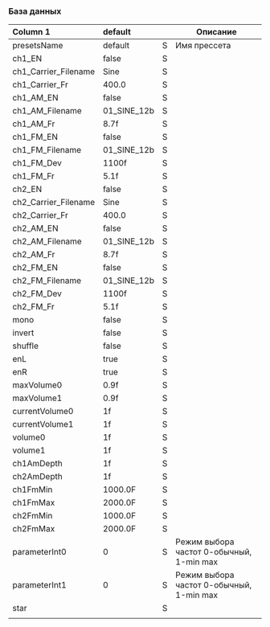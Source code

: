 
### База данных

| Column 1             | default     |   | Описание                                 |
|:---------------------|:------------|---|------------------------------------------|
| presetsName          | default     | S | Имя прессета                             |
| ch1_EN               | false       | S |                                          |   
| ch1_Carrier_Filename | Sine        | S |                                          |
| ch1_Carrier_Fr       | 400.0       | S |                                          |
| ch1_AM_EN            | false       | S |                                          |
| ch1_AM_Filename      | 01_SINE_12b | S |                                          |
| ch1_AM_Fr            | 8.7f        | S |                                          |
| ch1_FM_EN            | false       | S |                                          |
| ch1_FM_Filename      | 01_SINE_12b | S |                                          |
| ch1_FM_Dev           | 1100f       | S |                                          |
| ch1_FM_Fr            | 5.1f        | S |                                          |
| ch2_EN               | false       | S |                                          |   
| ch2_Carrier_Filename | Sine        | S |                                          |
| ch2_Carrier_Fr       | 400.0       | S |                                          |
| ch2_AM_EN            | false       | S |                                          |
| ch2_AM_Filename      | 01_SINE_12b | S |                                          |
| ch2_AM_Fr            | 8.7f        | S |                                          |
| ch2_FM_EN            | false       | S |                                          |
| ch2_FM_Filename      | 01_SINE_12b | S |                                          |
| ch2_FM_Dev           | 1100f       | S |                                          |
| ch2_FM_Fr            | 5.1f        | S |                                          |
| mono                 | false       | S |                                          |
| invert               | false       | S |                                          |
| shuffle              | false       | S |                                          |
| enL                  | true        | S |                                          |
| enR                  | true        | S |                                          |
| maxVolume0           | 0.9f        | S |                                          |
| maxVolume1           | 0.9f        | S |                                          |
| currentVolume0       | 1f          | S |                                          |
| currentVolume1       | 1f          | S |                                          |
| volume0              | 1f          | S |                                          |
| volume1              | 1f          | S |                                          |
| ch1AmDepth           | 1f          | S |                                          |
| ch2AmDepth           | 1f          | S |                                          |
| ch1FmMin             | 1000.0F     | S |                                          |
| ch1FmMax             | 2000.0F     | S |                                          |
| ch2FmMin             | 1000.0F     | S |                                          |
| ch2FmMax             | 2000.0F     | S |                                          |
| parameterInt0        | 0           | S | Режим выбора частот 0-обычный, 1-min max |
| parameterInt1        | 0           | S | Режим выбора частот 0-обычный, 1-min max |
| star                 |             | S |                                          |
|                      |             |   |                                          |

